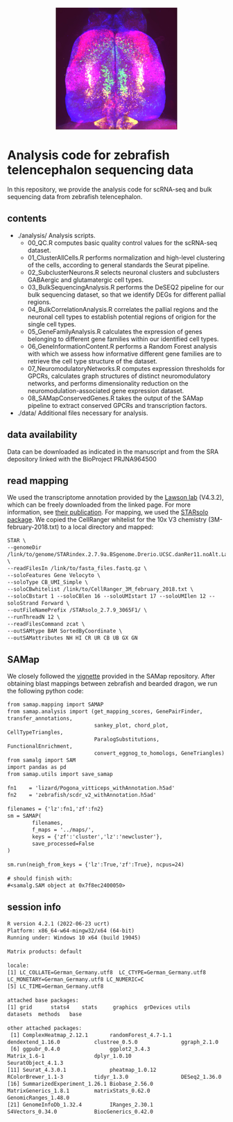 <p align="center">
<img src="./Data/ColorfulTelencephalon_smoothed.jpg" width="280" height="280">
</p>

# Analysis code for zebrafish telencephalon sequencing data
In this repository, we provide the analysis code for scRNA-seq and bulk sequencing data from zebrafish telencephalon.


## contents
- ./analysis/
  Analysis scripts.
  - 00_QC.R computes basic quality control values for the scRNA-seq dataset.
  - 01_ClusterAllCells.R performs normalization and high-level clustering of the cells, according to general standards the Seurat pipeline.
  - 02_SubclusterNeurons.R selects neuronal clusters and subclusters GABAergic and glutamatergic cell types.
  - 03_BulkSequencingAnalysis.R performs the DeSEQ2 pipeline for our bulk sequencing dataset, so that we identify DEGs for different pallial regions.
  - 04_BulkCorrelationAnalysis.R correlates the pallial regions and the neuronal cell types to establish potential regions of origion for the single cell types.
  - 05_GeneFamilyAnalysis.R calculates the expression of genes belonging to different gene families within our identified cell types.
  - 06_GeneInformationContent.R performs a Random Forest analysis with which we assess how informative different gene families are to retrieve the cell type structure of the dataset.
  - 07_NeuromodulatoryNetworks.R computes expression thresholds for GPCRs, calculates graph structures of distinct neuromodulatory networks, and performs dimensionality reduction on the neuromodulation-associated gene expression dataset.
  - 08_SAMapConservedGenes.R takes the output of the SAMap pipeline to extract conserved GPCRs and transcription factors. 
- ./data/
  Additional files necessary for analysis.

## data availability
  Data can be downloaded as indicated in the manuscript and from the SRA depository linked with the BioProject PRJNA964500

## read mapping
We used the transcriptome annotation provided by the [Lawson lab](https://www.umassmed.edu/lawson-lab/reagents/zebrafish-transcriptome/) (V4.3.2), 
which can be freely downloaded from the linked page. For more information, see [their publication](https://elifesciences.org/articles/55792). 
For mapping, we used the [STARsolo package](https://github.com/alexdobin/STAR/blob/master/docs/STARsolo.md). We copied the CellRanger whitelist 
for the 10x V3 chemistry (3M-february-2018.txt) to a local directory and mapped:

```
STAR \
--genomeDir /link/to/genome/STARindex.2.7.9a.BSgenome.Drerio.UCSC.danRer11.noAlt.Lawsone4.3.2.sjdb100/ \
--readFilesIn /link/to/fasta_files.fastq.gz \
--soloFeatures Gene Velocyto \
--soloType CB_UMI_Simple \
--soloCBwhitelist /link/to/CellRanger_3M_february_2018.txt \
--soloCBstart 1 --soloCBlen 16 --soloUMIstart 17 --soloUMIlen 12 --soloStrand Forward \
--outFileNamePrefix /STARsolo_2.7.9_3065F1/ \
--runThreadN 12 \
--readFilesCommand zcat \
--outSAMtype BAM SortedByCoordinate \
--outSAMattributes NH HI CR UR CB UB GX GN
```

## SAMap
We closely followed the [vignette](https://github.com/atarashansky/SAMap/blob/main/SAMap_vignette.ipynb) provided in the SAMap repository.
After obtaining blast mappings between zebrafish and bearded dragon, we run the following python code:
```
from samap.mapping import SAMAP
from samap.analysis import (get_mapping_scores, GenePairFinder, transfer_annotations,
                            sankey_plot, chord_plot, CellTypeTriangles,
                            ParalogSubstitutions, FunctionalEnrichment,
                            convert_eggnog_to_homologs, GeneTriangles)
from samalg import SAM
import pandas as pd    
from samap.utils import save_samap   

fn1    = 'lizard/Pogona_vitticeps_withAnnotation.h5ad'
fn2    = 'zebrafish/scdr_v2_withAnnotation.h5ad'

filenames = {'lz':fn1,'zf':fn2}   
sm = SAMAP(
        filenames,
        f_maps = '../maps/',
        keys = {'zf':'cluster','lz':'newcluster'},
        save_processed=False
)

sm.run(neigh_from_keys = {'lz':True,'zf':True}, ncpus=24)

# should finish with:
#<samalg.SAM object at 0x7f8ec2400050>
```

## session info
```
R version 4.2.1 (2022-06-23 ucrt)
Platform: x86_64-w64-mingw32/x64 (64-bit)
Running under: Windows 10 x64 (build 19045)

Matrix products: default

locale:
[1] LC_COLLATE=German_Germany.utf8  LC_CTYPE=German_Germany.utf8    LC_MONETARY=German_Germany.utf8 LC_NUMERIC=C                   
[5] LC_TIME=German_Germany.utf8    

attached base packages:
[1] grid      stats4    stats     graphics  grDevices utils     datasets  methods   base     

other attached packages:
 [1] ComplexHeatmap_2.12.1       randomForest_4.7-1.1        dendextend_1.16.0           clustree_0.5.0              ggraph_2.1.0               
 [6] ggpubr_0.4.0                ggplot2_3.4.3               Matrix_1.6-1                dplyr_1.0.10                SeuratObject_4.1.3         
[11] Seurat_4.3.0.1              pheatmap_1.0.12             RColorBrewer_1.1-3          tidyr_1.3.0                 DESeq2_1.36.0              
[16] SummarizedExperiment_1.26.1 Biobase_2.56.0              MatrixGenerics_1.8.1        matrixStats_0.62.0          GenomicRanges_1.48.0       
[21] GenomeInfoDb_1.32.4         IRanges_2.30.1              S4Vectors_0.34.0            BiocGenerics_0.42.0   
```

